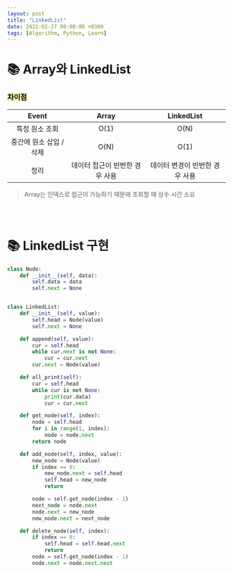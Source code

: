 ```yaml
---
layout: post
title: "LinkedList"
date: 2022-02-27 00:00:00 +0300
tags: [Algorithm, Python, Learn]
---
```


# 📚 Array와 LinkedList


### <mark style='background-color: #fff5b1'> 차이점 </mark>

| Event | Array | LinkedList|
|:----:|:----:|:----:|
| 특정 원소 조회 | O(1) | O(N) |
| 중간에 원소 삽입 / 삭제 | O(N) | O(1) |
| 정리 | 데이터 접근이 빈번한 경우 사용 | 데이터 변경이 빈번한 경우 사용 |

> Array는 인덱스로 접근이 가능하기 때문에 조회할 때 상수 시간 소요


<br><br>


# 📚 LinkedList 구현
```python
class Node:
    def __init__(self, data):
        self.data = data
        self.next = None


class LinkedList:
    def __init__(self, value):
        self.head = Node(value)
        self.next = None

    def append(self, value):
        cur = self.head
        while cur.next is not None:
            cur = cur.next
        cur.next = Node(value)

    def all_print(self):
        cur = self.head
        while cur is not None:
            print(cur.data)
            cur = cur.next

    def get_node(self, index):
        node = self.head
        for i in range(1, index):
            node = node.next
        return node

    def add_node(self, index, value):
        new_node = Node(value)
        if index == 0:
            new_node.next = self.head
            self.head = new_node
            return

        node = self.get_node(index - 1)
        next_node = node.next
        node.next = new_node
        new_node.next = next_node

    def delete_node(self, index):
        if index == 0:
            self.head = self.head.next
            return
        node = self.get_node(index - 1)
        node.next = node.next.next
```

<br><br>
